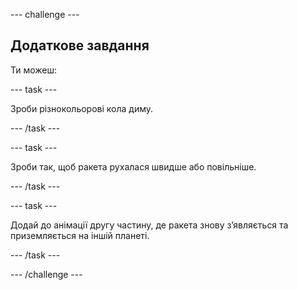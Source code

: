 --- challenge ---

## Додаткове завдання

Ти можеш:

--- task ---

Зроби різнокольорові кола диму.

--- /task ---

--- task ---

Зроби так, щоб ракета рухалася швидше або повільніше.

--- /task ---

--- task ---

Додай до анімації другу частину, де ракета знову з’являється та приземляється на іншій планеті.

--- /task ---

--- /challenge ---

